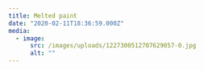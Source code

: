 ```yaml
---
title: Melted paint
date: "2020-02-11T18:36:59.000Z"
media:
  - image:
      src: /images/uploads/1227300512707629057-0.jpg
      alt: ""
---
```

